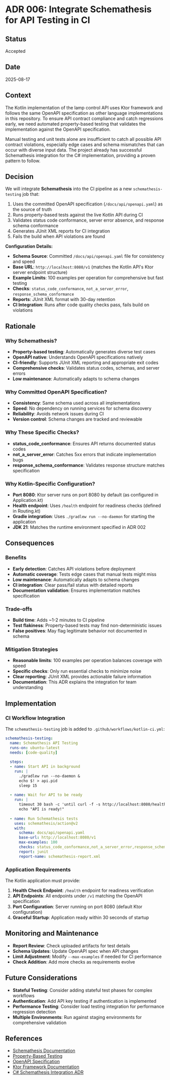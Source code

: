 # ADR 006: Integrate Schemathesis for API Testing in CI

## Status

Accepted

## Date

2025-08-17

## Context

The Kotlin implementation of the lamp control API uses Ktor framework and follows the same OpenAPI specification as other language implementations in this repository. To ensure API contract compliance and catch regressions early, we need automated property-based testing that validates the implementation against the OpenAPI specification.

Manual testing and unit tests alone are insufficient to catch all possible API contract violations, especially edge cases and schema mismatches that can occur with diverse input data. The project already has successful Schemathesis integration for the C# implementation, providing a proven pattern to follow.

## Decision

We will integrate **Schemathesis** into the CI pipeline as a new `schemathesis-testing` job that:

1. Uses the committed OpenAPI specification (`/docs/api/openapi.yaml`) as the source of truth
2. Runs property-based tests against the live Kotlin API during CI
3. Validates status code conformance, server error absence, and response schema conformance
4. Generates JUnit XML reports for CI integration
5. Fails the build when API violations are found

**Configuration Details:**

- **Schema Source**: Committed `/docs/api/openapi.yaml` file for consistency and speed
- **Base URL**: `http://localhost:8080/v1` (matches the Kotlin API's Ktor server endpoint structure)
- **Example Limits**: 100 examples per operation for comprehensive but fast testing
- **Checks**: `status_code_conformance`, `not_a_server_error`, `response_schema_conformance`
- **Reports**: JUnit XML format with 30-day retention
- **CI Integration**: Runs after code quality checks pass, fails build on violations

## Rationale

### Why Schemathesis?

- **Property-based testing**: Automatically generates diverse test cases
- **OpenAPI native**: Understands OpenAPI specifications natively
- **CI-friendly**: Supports JUnit XML reporting and appropriate exit codes
- **Comprehensive checks**: Validates status codes, schemas, and server errors
- **Low maintenance**: Automatically adapts to schema changes

### Why Committed OpenAPI Specification?

- **Consistency**: Same schema used across all implementations
- **Speed**: No dependency on running services for schema discovery
- **Reliability**: Avoids network issues during CI
- **Version control**: Schema changes are tracked and reviewable

### Why These Specific Checks?

- **status_code_conformance**: Ensures API returns documented status codes
- **not_a_server_error**: Catches 5xx errors that indicate implementation bugs
- **response_schema_conformance**: Validates response structure matches specification

### Why Kotlin-Specific Configuration?

- **Port 8080**: Ktor server runs on port 8080 by default (as configured in Application.kt)
- **Health endpoint**: Uses `/health` endpoint for readiness checks (defined in Routing.kt)
- **Gradle integration**: Uses `./gradlew run --no-daemon` for starting the application
- **JDK 21**: Matches the runtime environment specified in ADR 002

## Consequences

### Benefits

- **Early detection**: Catches API violations before deployment
- **Automatic coverage**: Tests edge cases that manual tests might miss
- **Low maintenance**: Automatically adapts to schema changes
- **CI integration**: Clear pass/fail status with detailed reports
- **Documentation validation**: Ensures implementation matches specification

### Trade-offs

- **Build time**: Adds ~1-2 minutes to CI pipeline
- **Test flakiness**: Property-based tests may find non-deterministic issues
- **False positives**: May flag legitimate behavior not documented in schema

### Mitigation Strategies

- **Reasonable limits**: 100 examples per operation balances coverage with speed
- **Specific checks**: Only run essential checks to minimize noise
- **Clear reporting**: JUnit XML provides actionable failure information
- **Documentation**: This ADR explains the integration for team understanding

## Implementation

### CI Workflow Integration

The `schemathesis-testing` job is added to `.github/workflows/kotlin-ci.yml`:

```yaml
schemathesis-testing:
  name: Schemathesis API Testing
  runs-on: ubuntu-latest
  needs: [code-quality]
  
  steps:
  - name: Start API in background
    run: |
      ./gradlew run --no-daemon &
      echo $! > api.pid
      sleep 15
  
  - name: Wait for API to be ready
    run: |
      timeout 30 bash -c 'until curl -f -s http://localhost:8080/health > /dev/null; do sleep 1; done'
      echo "API is ready!"
  
  - name: Run Schemathesis tests
    uses: schemathesis/action@v2
    with:
      schema: docs/api/openapi.yaml
      base-url: http://localhost:8080/v1
      max-examples: 100
      checks: status_code_conformance,not_a_server_error,response_schema_conformance
      report: junit
      report-name: schemathesis-report.xml
```

### Application Requirements

The Kotlin application must provide:

1. **Health Check Endpoint**: `/health` endpoint for readiness verification
2. **API Endpoints**: All endpoints under `/v1` matching the OpenAPI specification
3. **Port Configuration**: Server running on port 8080 (default Ktor configuration)
4. **Graceful Startup**: Application ready within 30 seconds of startup

## Monitoring and Maintenance

- **Report Review**: Check uploaded artifacts for test details
- **Schema Updates**: Update OpenAPI spec when API changes
- **Limit Adjustment**: Modify `--max-examples` if needed for CI performance
- **Check Addition**: Add more checks as requirements evolve

## Future Considerations

- **Stateful Testing**: Consider adding stateful test phases for complex workflows
- **Authentication**: Add API key testing if authentication is implemented
- **Performance Testing**: Consider load testing integration for performance regression detection
- **Multiple Environments**: Run against staging environments for comprehensive validation

## References

- [Schemathesis Documentation](https://schemathesis.readthedocs.io/)
- [Property-Based Testing](https://hypothesis.works/)
- [OpenAPI Specification](https://swagger.io/specification/)
- [Ktor Framework Documentation](https://ktor.io/)
- [C# Schemathesis Integration ADR](../csharp/adr/005-schemathesis-integration.md)
